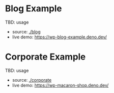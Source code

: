 # Blog Example

TBD: usage

- source: [./blog](./blog)
- live demo: https://wp-blog-example.deno.dev/

# Corporate Example

TBD: usage

- source: [./corporate](./corporate)
- live demo: https://wp-macaron-shop.deno.dev/
